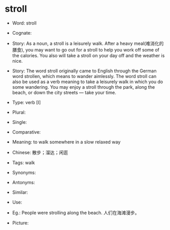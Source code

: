 # stroll

- Word: stroll
- Cognate: 
- Story: As a noun, a stroll is a leisurely walk. After a heavy meal(难消化的膳食), you may want to go out for a stroll to help you work off some of the calories. You also will take a stroll on your day off and the weather is nice.
- Story: The word stroll originally came to English through the German word strollen, which means to wander aimlessly. The word stroll can also be used as a verb meaning to take a leisurely walk in which you do some wandering. You may enjoy a stroll through the park, along the beach, or down the city streets — take your time.

- Type: verb [I]
- Plural: 
- Single: 
- Comparative: 
- Meaning: to walk somewhere in a slow relaxed way
- Chinese: 散步；溜达；闲逛
- Tags: walk
- Synonyms: 
- Antonyms: 
- Similar: 
- Use: 
- Eg.: People were strolling along the beach. 人们在海滩漫步。
- Picture: 

